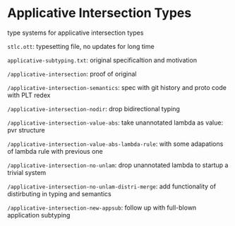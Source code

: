 # Applicative Intersection Types
type systems for applicative intersection types

`stlc.ott`: typesetting file, no updates for long time

`applicative-subtyping.txt`: original specificaltion and motivation

`/applicative-intersection`: proof of original

`/applicative-intersection-semantics`: spec with git history and proto code with PLT redex

`/applicative-intersection-nodir`: drop bidirectional typing

`/applicative-intersection-value-abs`: take unannotated lambda as value: pvr structure

`/applicative-intersection-value-abs-lambda-rule`: with some adapations of lambda rule with previous one

`/applicative-intersection-no-unlam`: drop unannotated lambda to startup a trivial system

`/applicative-intersection-no-unlam-distri-merge`: add functionality of distirbuting in typing and semantics

`/applicative-intersection-new-appsub`: follow up with full-blown application subtyping
